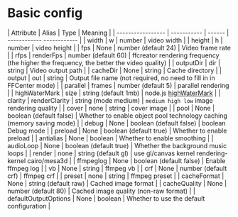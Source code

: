 # Basic config


| Attribute | Alias ​​| Type | Meaning |
| ----------------- | ----------- | ------ | ------------ ------------ |
| width | w | number | video width |
| height | h | number | video height |
| fps | None | number (default 24) | Video frame rate |
| rfps | renderFps | number (default 60) | ffcreator rendering frequency (the higher the frequency, the better the video quality) |
| outputDir | dir | string | Video output path |
| cacheDir | None | string | Cache directory |
| output | out | string | Output file name (not required, no need to fill in in FFCenter mode) |
| parallel | frames | number (default 5) | parallel rendering |
| highWaterMark | size | string (default 1mb) | node.js [highWaterMark](http://nodejs.cn/api/stream/buffering.html) |
| clarity | renderClarity | string (mode medium) | `medium high low` image rendering quality |
| cover | none | string | cover image |
| pool | None | boolean (default false) | Whether to enable object pool technology caching (memory saving mode) |
| debug | None | boolean (default false) | boolean Debug mode |
| preload | None | boolean (default true) | Whether to enable preload |
| antialias | None | boolean | Whether to enable smoothing |
| audioLoop | None | boolean (default true) | Whether the background music loops |
| render | none | string (default gl) | use gl/canvas kernel rendering-kernel cairo/mesa3d |
| ffmpeglog | None | boolean (default false) | Enable ffmpeg log |
| vb | None | string | ffmpeg vb |
| crf | None | number (default crf) | ffmpeg crf |
| preset | none | string | ffmpeg preset |
| cacheFormat | None | string (default raw) | Cached image format |
| cacheQuality | None | number (default 80) | Cached image quality (non-raw format) |
| defaultOutputOptions | None | boolean | Whether to use the default configuration |

